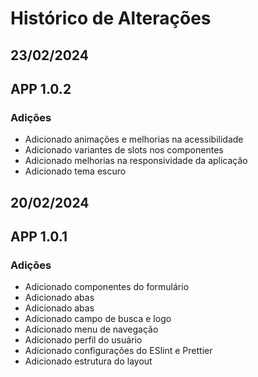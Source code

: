 # Histórico de Alterações

<!-- ## Disponível somente no ambiente de testes -->

## 23/02/2024

## APP 1.0.2

### Adições

- Adicionado animações e melhorias na acessibilidade
- Adicionado variantes de slots nos componentes
- Adicionado melhorias na responsividade da aplicação
- Adicionado tema escuro

## 20/02/2024

## APP 1.0.1

### Adições

- Adicionado componentes do formulário
- Adicionado abas
- Adicionado abas
- Adicionado campo de busca e logo
- Adicionado menu de navegação
- Adicionado perfil do usuário
- Adicionado configurações do ESlint e Prettier
- Adicionado estrutura do layout